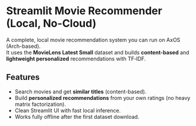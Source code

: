 # Streamlit Movie Recommender (Local, No-Cloud)

A complete, local movie recommendation system you can run on AxOS (Arch-based).  
It uses the **MovieLens Latest Small** dataset and builds **content-based** and **lightweight personalized** recommendations with TF‑IDF.

## Features
- Search movies and get **similar titles** (content-based).
- Build **personalized recommendations** from your own ratings (no heavy matrix factorization).
- Clean Streamlit UI with fast local inference.
- Works fully offline after the first dataset download.
